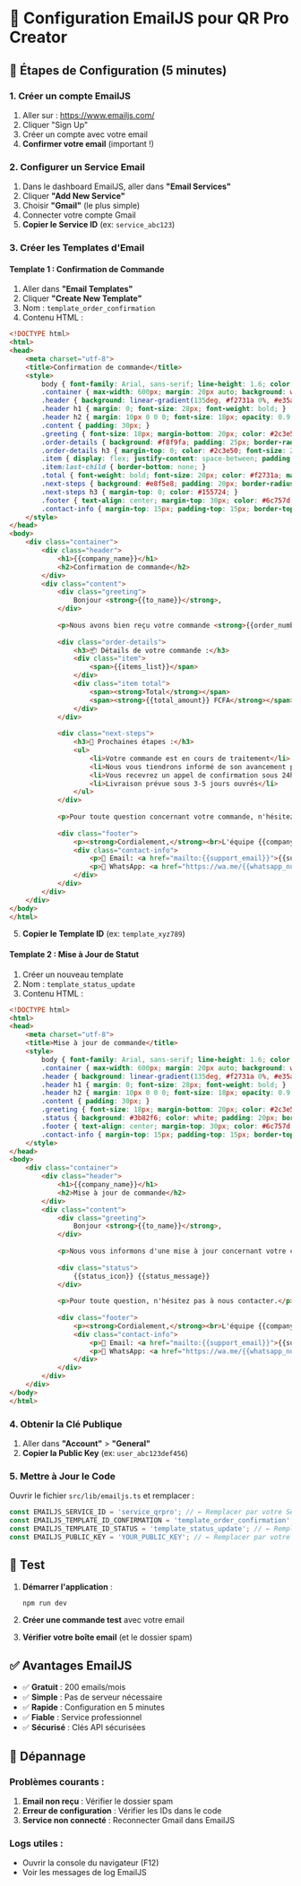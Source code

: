 # 📧 Configuration EmailJS pour QR Pro Creator

## 🚀 Étapes de Configuration (5 minutes)

### **1. Créer un compte EmailJS**
1. Aller sur : https://www.emailjs.com/
2. Cliquer "Sign Up" 
3. Créer un compte avec votre email
4. **Confirmer votre email** (important !)

### **2. Configurer un Service Email**
1. Dans le dashboard EmailJS, aller dans **"Email Services"**
2. Cliquer **"Add New Service"**
3. Choisir **"Gmail"** (le plus simple)
4. Connecter votre compte Gmail
5. **Copier le Service ID** (ex: `service_abc123`)

### **3. Créer les Templates d'Email**

#### **Template 1 : Confirmation de Commande**
1. Aller dans **"Email Templates"**
2. Cliquer **"Create New Template"**
3. Nom : `template_order_confirmation`
4. Contenu HTML :

```html
<!DOCTYPE html>
<html>
<head>
    <meta charset="utf-8">
    <title>Confirmation de commande</title>
    <style>
        body { font-family: Arial, sans-serif; line-height: 1.6; color: #333; margin: 0; padding: 0; background-color: #f4f4f4; }
        .container { max-width: 600px; margin: 20px auto; background: white; border-radius: 10px; overflow: hidden; box-shadow: 0 4px 6px rgba(0, 0, 0, 0.1); }
        .header { background: linear-gradient(135deg, #f2731a 0%, #e35a0f 100%); color: white; padding: 30px 20px; text-align: center; }
        .header h1 { margin: 0; font-size: 28px; font-weight: bold; }
        .header h2 { margin: 10px 0 0 0; font-size: 18px; opacity: 0.9; }
        .content { padding: 30px; }
        .greeting { font-size: 18px; margin-bottom: 20px; color: #2c3e50; }
        .order-details { background: #f8f9fa; padding: 25px; border-radius: 8px; margin: 25px 0; border-left: 4px solid #f2731a; }
        .order-details h3 { margin-top: 0; color: #2c3e50; font-size: 20px; }
        .item { display: flex; justify-content: space-between; padding: 12px 0; border-bottom: 1px solid #e9ecef; }
        .item:last-child { border-bottom: none; }
        .total { font-weight: bold; font-size: 20px; color: #f2731a; margin-top: 15px; padding-top: 15px; border-top: 2px solid #e9ecef; }
        .next-steps { background: #e8f5e8; padding: 20px; border-radius: 8px; margin: 25px 0; border-left: 4px solid #28a745; }
        .next-steps h3 { margin-top: 0; color: #155724; }
        .footer { text-align: center; margin-top: 30px; color: #6c757d; font-size: 14px; padding: 20px; background: #f8f9fa; }
        .contact-info { margin-top: 15px; padding-top: 15px; border-top: 1px solid #dee2e6; }
    </style>
</head>
<body>
    <div class="container">
        <div class="header">
            <h1>{{company_name}}</h1>
            <h2>Confirmation de commande</h2>
        </div>
        <div class="content">
            <div class="greeting">
                Bonjour <strong>{{to_name}}</strong>,
            </div>
            
            <p>Nous avons bien reçu votre commande <strong>{{order_number}}</strong> et nous vous en remercions !</p>
            
            <div class="order-details">
                <h3>📦 Détails de votre commande :</h3>
                <div class="item">
                    <span>{{items_list}}</span>
                </div>
                <div class="item total">
                    <span><strong>Total</strong></span>
                    <span><strong>{{total_amount}} FCFA</strong></span>
                </div>
            </div>
            
            <div class="next-steps">
                <h3>🚀 Prochaines étapes :</h3>
                <ul>
                    <li>Votre commande est en cours de traitement</li>
                    <li>Nous vous tiendrons informé de son avancement par email</li>
                    <li>Vous recevrez un appel de confirmation sous 24h</li>
                    <li>Livraison prévue sous 3-5 jours ouvrés</li>
                </ul>
            </div>
            
            <p>Pour toute question concernant votre commande, n'hésitez pas à nous contacter.</p>
            
            <div class="footer">
                <p><strong>Cordialement,</strong><br>L'équipe {{company_name}}</p>
                <div class="contact-info">
                    <p>📧 Email: <a href="mailto:{{support_email}}">{{support_email}}</a></p>
                    <p>📱 WhatsApp: <a href="https://wa.me/{{whatsapp_number}}">{{whatsapp_number}}</a></p>
                </div>
            </div>
        </div>
    </div>
</body>
</html>
```

5. **Copier le Template ID** (ex: `template_xyz789`)

#### **Template 2 : Mise à Jour de Statut**
1. Créer un nouveau template
2. Nom : `template_status_update`
3. Contenu HTML :

```html
<!DOCTYPE html>
<html>
<head>
    <meta charset="utf-8">
    <title>Mise à jour de commande</title>
    <style>
        body { font-family: Arial, sans-serif; line-height: 1.6; color: #333; margin: 0; padding: 0; background-color: #f4f4f4; }
        .container { max-width: 600px; margin: 20px auto; background: white; border-radius: 10px; overflow: hidden; box-shadow: 0 4px 6px rgba(0, 0, 0, 0.1); }
        .header { background: linear-gradient(135deg, #f2731a 0%, #e35a0f 100%); color: white; padding: 30px 20px; text-align: center; }
        .header h1 { margin: 0; font-size: 28px; font-weight: bold; }
        .header h2 { margin: 10px 0 0 0; font-size: 18px; opacity: 0.9; }
        .content { padding: 30px; }
        .greeting { font-size: 18px; margin-bottom: 20px; color: #2c3e50; }
        .status { background: #3b82f6; color: white; padding: 20px; border-radius: 8px; text-align: center; margin: 25px 0; font-weight: bold; font-size: 18px; }
        .footer { text-align: center; margin-top: 30px; color: #6c757d; font-size: 14px; padding: 20px; background: #f8f9fa; }
        .contact-info { margin-top: 15px; padding-top: 15px; border-top: 1px solid #dee2e6; }
    </style>
</head>
<body>
    <div class="container">
        <div class="header">
            <h1>{{company_name}}</h1>
            <h2>Mise à jour de commande</h2>
        </div>
        <div class="content">
            <div class="greeting">
                Bonjour <strong>{{to_name}}</strong>,
            </div>
            
            <p>Nous vous informons d'une mise à jour concernant votre commande <strong>{{order_number}}</strong>.</p>
            
            <div class="status">
                {{status_icon}} {{status_message}}
            </div>
            
            <p>Pour toute question, n'hésitez pas à nous contacter.</p>
            
            <div class="footer">
                <p><strong>Cordialement,</strong><br>L'équipe {{company_name}}</p>
                <div class="contact-info">
                    <p>📧 Email: <a href="mailto:{{support_email}}">{{support_email}}</a></p>
                    <p>📱 WhatsApp: <a href="https://wa.me/{{whatsapp_number}}">{{whatsapp_number}}</a></p>
                </div>
            </div>
        </div>
    </div>
</body>
</html>
```

### **4. Obtenir la Clé Publique**
1. Aller dans **"Account"** > **"General"**
2. **Copier la Public Key** (ex: `user_abc123def456`)

### **5. Mettre à Jour le Code**
Ouvrir le fichier `src/lib/emailjs.ts` et remplacer :

```typescript
const EMAILJS_SERVICE_ID = 'service_qrpro'; // ← Remplacer par votre Service ID
const EMAILJS_TEMPLATE_ID_CONFIRMATION = 'template_order_confirmation'; // ← Remplacer par votre Template ID
const EMAILJS_TEMPLATE_ID_STATUS = 'template_status_update'; // ← Remplacer par votre Template ID
const EMAILJS_PUBLIC_KEY = 'YOUR_PUBLIC_KEY'; // ← Remplacer par votre Public Key
```

## 🧪 Test

1. **Démarrer l'application** :
   ```bash
   npm run dev
   ```

2. **Créer une commande test** avec votre email
3. **Vérifier votre boîte email** (et le dossier spam)

## ✅ Avantages EmailJS

- ✅ **Gratuit** : 200 emails/mois
- ✅ **Simple** : Pas de serveur nécessaire
- ✅ **Rapide** : Configuration en 5 minutes
- ✅ **Fiable** : Service professionnel
- ✅ **Sécurisé** : Clés API sécurisées

## 🔧 Dépannage

### Problèmes courants :
1. **Email non reçu** : Vérifier le dossier spam
2. **Erreur de configuration** : Vérifier les IDs dans le code
3. **Service non connecté** : Reconnecter Gmail dans EmailJS

### Logs utiles :
- Ouvrir la console du navigateur (F12)
- Voir les messages de log EmailJS
